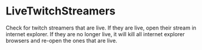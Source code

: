 # LiveTwitchStreamers
Check for twitch streamers that are live. If they are live, open their stream in internet explorer. If they are no longer live, it will kill all internet explorer browsers and re-open the ones that are live.
